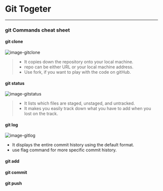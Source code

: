 # Git Togeter

---

### git Commands cheat sheet

#### git clone <repo>
![image-gitclone](https://d1jnx9ba8s6j9r.cloudfront.net/blog/wp-content/uploads/2018/07/4-4.png)
>* It copies down the repository onto your local machine.
>* repo can be either URL or your local machine address.
>* Use fork, if you want to play with the code on gitHub. 

#### git status
![image-gitstatus](https://d1jnx9ba8s6j9r.cloudfront.net/blog/wp-content/uploads/2018/07/15-1.png)
>* It lists which files are staged, unstaged, and untracked.
>* It makes you easily track down what you have to add when you lost on the track. 

#### git log
![image-gitlog](https://d1jnx9ba8s6j9r.cloudfront.net/blog/wp-content/uploads/2018/07/18.png)
* It displays the entire commit history using the default format. 
* use flag command for more specific commit history.


#### git add

#### git commit

#### git push